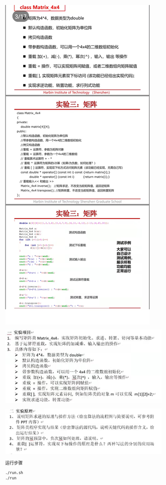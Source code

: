 ![](https://raw.githubusercontent.com/liuyunhaozz/image/main/img/ba3de0a4cb5eceda88171b9aaf01ddb.jpg)

![](https://raw.githubusercontent.com/liuyunhaozz/image/main/img/fb211aac423a95b51691e1be4128a01.jpg)

![](https://raw.githubusercontent.com/liuyunhaozz/image/main/img/07ed922eedaf6eba68e73b50f7e3c53.jpg)


运行步骤
```bash
./run.sh
./run
```